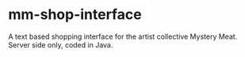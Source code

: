 # mm-shop-interface
A text based shopping interface for the artist collective Mystery Meat. Server side only, coded in Java.
